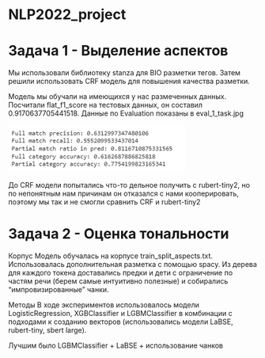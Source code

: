 # NLP2022_project

# Задача 1 - Выделение аспектов
Мы использовали библиотеку stanza для BIO разметки тегов. Затем решили использовать CRF модель для повышения качества разметки.

Модель мы обучали на имеющихся у нас размеченных данных. Посчитали flat_f1_score на тестовых данных, он составил 0.9170637705441518. Данные по Evaluation показаны в eval_1_task.jpg 

![alt text](https://github.com/IgorDyatlov/NLP2022_project/blob/main/eval_1_task.jpg)

До CRF модели попытались что-то дельное получить с rubert-tiny2, но по непонятным нам причинам он отказался с нами кооперировать, поэтому мы так и не смогли сравнить CRF и rubert-tiny2

# Задача 2 - Оценка тональности
Корпус
Модель обучалась на корпусе train_split_aspects.txt.
Использовалась дополнительная разметка с помощью spacy. Из дерева для каждого токена доставались предки и дети с ограничение по частям речи (берем самые интуитивно полезные) и собирались “импровизированные” чанки. 

Методы
В ходе экспериментов использовалось модели LogisticRegression, XGBClassifier и LGBMClassifier в комбинации с подходами к созданию векторов (использовались модели LaBSE, rubert-tiny, sbert large).

Лучшим было LGBMClassifier + LaBSE + использование чанков
